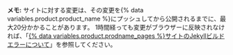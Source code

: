 **メモ:** サイトに対する変更は、その変更を{% data variables.product.product_name %}にプッシュしてから公開されるまでに、最大20分かかることがあります。 1時間経っても変更がブラウザーに反映されなければ、「[{% data variables.product.prodname_pages %}サイトのJekyllビルドエラーについて](/articles/about-jekyll-build-errors-for-github-pages-sites)」を参照してください。

